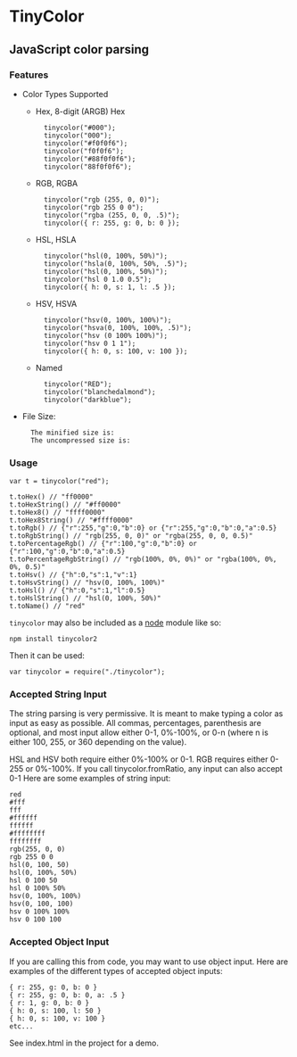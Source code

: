 # TinyColor
## JavaScript color parsing

### Features
* Color Types Supported
    * Hex, 8-digit (ARGB) Hex

            tinycolor("#000");
            tinycolor("000");
            tinycolor("#f0f0f6");
            tinycolor("f0f0f6");
            tinycolor("#88f0f0f6");
            tinycolor("88f0f0f6");
    * RGB, RGBA

            tinycolor("rgb (255, 0, 0)");
            tinycolor("rgb 255 0 0");
            tinycolor("rgba (255, 0, 0, .5)");
            tinycolor({ r: 255, g: 0, b: 0 });
    * HSL, HSLA

            tinycolor("hsl(0, 100%, 50%)");
            tinycolor("hsla(0, 100%, 50%, .5)");
            tinycolor("hsl(0, 100%, 50%)");
            tinycolor("hsl 0 1.0 0.5");
            tinycolor({ h: 0, s: 1, l: .5 });
    * HSV, HSVA

            tinycolor("hsv(0, 100%, 100%)");
            tinycolor("hsva(0, 100%, 100%, .5)");
            tinycolor("hsv (0 100% 100%)");
            tinycolor("hsv 0 1 1");
            tinycolor({ h: 0, s: 100, v: 100 });
    * Named

            tinycolor("RED");
            tinycolor("blanchedalmond");
            tinycolor("darkblue");
* File Size:

        The minified size is:
        The uncompressed size is:

### Usage
    var t = tinycolor("red");

    t.toHex() // "ff0000"
    t.toHexString() // "#ff0000"
    t.toHex8() // "ffff0000"
    t.toHex8String() // "#ffff0000"
    t.toRgb() // {"r":255,"g":0,"b":0} or {"r":255,"g":0,"b":0,"a":0.5}
    t.toRgbString() // "rgb(255, 0, 0)" or "rgba(255, 0, 0, 0.5)"
    t.toPercentageRgb() // {"r":100,"g":0,"b":0} or {"r":100,"g":0,"b":0,"a":0.5}
    t.toPercentageRgbString() // "rgb(100%, 0%, 0%)" or "rgba(100%, 0%, 0%, 0.5)"
    t.toHsv() // {"h":0,"s":1,"v":1}
    t.toHsvString() // "hsv(0, 100%, 100%)"
    t.toHsl() // {"h":0,"s":1,"l":0.5}
    t.toHslString() // "hsl(0, 100%, 50%)"
    t.toName() // "red"

`tinycolor` may also be included as a [node](http://nodejs.org/) module like so:

    npm install tinycolor2

Then it can be used:

    var tinycolor = require("./tinycolor");

### Accepted String Input
The string parsing is very permissive.  It is meant to make typing a color as input as easy as possible.  All commas, percentages, parenthesis are optional, and most input allow either 0-1, 0%-100%, or 0-n (where n is either 100, 255, or 360 depending on the value).

HSL and HSV both require either 0%-100% or 0-1.  RGB requires either 0-255 or 0%-100%.  If you call tinycolor.fromRatio, any input can also accept 0-1
Here are some examples of string input:

    red
    #fff
    fff
    #ffffff
    ffffff
    #ffffffff
    ffffffff
    rgb(255, 0, 0)
    rgb 255 0 0
    hsl(0, 100, 50)
    hsl(0, 100%, 50%)
    hsl 0 100 50
    hsl 0 100% 50%
    hsv(0, 100%, 100%)
    hsv(0, 100, 100)
    hsv 0 100% 100%
    hsv 0 100 100

### Accepted Object Input
If you are calling this from code, you may want to use object input.  Here are examples of the different types of accepted object inputs:

    { r: 255, g: 0, b: 0 }
    { r: 255, g: 0, b: 0, a: .5 }
    { r: 1, g: 0, b: 0 }
    { h: 0, s: 100, l: 50 }
    { h: 0, s: 100, v: 100 }
    etc...

See index.html in the project for a demo.
